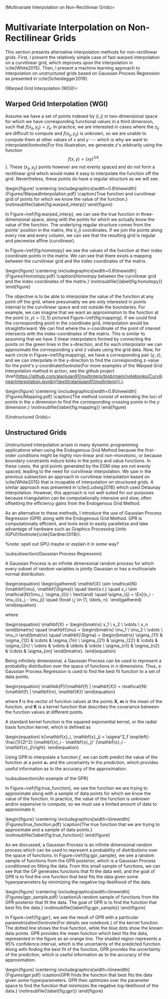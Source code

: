 (Multivariate Interpolation on Non-Rectilinear Grids)=
# Multivariate Interpolation on Non-Rectilinear Grids

This section presents alternative interpolation methods for non-rectilinear grids. First, I present the relatively simple case of fast warped interpolation on a curvilinear grid, which improves upon the interpolation in \cite{White2015}. Then, I present a machine learning approach to interpolation on unstructured grids based on Gaussian Process Regression as presented in \cite{Scheidegger2019}.

(Warped Grid Interpolation (WGI))=
## Warped Grid Interpolation (WGI)

Assume we have a set of points indexed by $(i,j)$ in two-dimensional space for which we have corresponding functional values in a third dimension, such that $f(x_{ij},y_{ij}) = z_{ij}$. In practice, we are interested in cases where the $z_{ij}$ are difficult to compute and $f(x_{ij},y_{ij})$ is unknown, so we are unable to compute them at other values of $x$ and $y$ --- which is why we want to interpolate\footnote{For this illustration, we generate $z$'s arbitrarily using the function $$f(x,y) = (xy)^{1/4}.$$}. These $(x_{ij},y_{ij})$ points however are not evenly spaced and do not form a rectilinear grid which would make it easy to interpolate the function off the grid. Nevertheless, these points do have a regular structure as we will see.

\begin{figure}
  \centering
  \includegraphics[width=0.8\linewidth]{Figures/WarpedInterpolation.pdf}
  \caption{True function and curvilinear grid of points for which we know the value of the function.}
  \notinsubfile{\label{fig:warped_interp}}
\end{figure}

In Figure~\ref{fig:warped_interp}, we can see the true function in three-dimensional space, along with the points for which we actually know the value of the function. The underlying regular structure comes from the points' position in the matrix, the $(i,j)$ coordinates. If we join the points along every row and every column, we can see that the resulting grid is regular and piecewise affine (curvilinear).

In Figure~\ref{fig:homotopy} we see the values of the function at their index coordinate points in the matrix. We can see that there exists a mapping between the curvilinear grid and the index coordinates of the matrix.

\begin{figure}
  \centering
  \includegraphics[width=0.8\linewidth]{Figures/Homotopy.pdf}
  \caption{Homotopy between the curvilinear grid and the index coordinates of the matrix.}
  \notinsubfile{\label{fig:homotopy}}
\end{figure}

The objective is to be able to interpolate the value of the function at any point off the grid, where presumably we are only interested in points internal to the curvilinear space and not outside the boundaries. For example, we can imagine that we want an approximation to the function at the point $(x,y) = (3, 5)$ pictured Figure~\ref{fig:mapping}. If we could find the corresponding point in the coordinate grid, interpolation would be straightforward. We can find where the $x$-coordinate of the point of interest intersects with the index-coordinates of the matrix. This is similar to assuming that we have 3 linear interpolators formed by connecting the points on the green lines in the x-direction, and for each interpolator we can approximate the corresponding y and z values using the grid data. Now, for each circle in Figure~\ref{fig:mapping}, we have a corresponding pair $(y,z)$, and we can interpolate in the y-direction to find the corresponding z-value for the point's y-coordinate\footnote{For more examples of the Warped Grid Interpolation method in action, see the github project \href{https://github.com/alanlujan91/multinterp/blob/main/notebooks/CurvilinearInterpolation.ipynb}{\texttt{alanlujan91/multinterp}}.}.

\begin{figure}
  \centering
  \includegraphics[width=0.8\linewidth]{Figures/Mapping.pdf}
  \caption{The method consist of extending the loci of points in the $x$ dimension to find the corresponding crossing points in the $y$ dimension.}
  \notinsubfile{\label{fig:mapping}}
\end{figure}



(Unstructured Grids)=
## Unstructured Grids

Unstructured interpolation arises in many dynamic programming applications when using the Endogenous Grid Method because the first-order conditions might be highly non-linear and non-monotonic, or because boundary constraints induce kinks in the policy and value functions. In these cases, the grid points generated by the EGM step are not evenly spaced, leading to the need for curvilinear interpolation. We saw in the previous subsection an approach to curvilinear interpolation based on \cite{White2015} that is incapable of interpolation on structured grids. A similar approach was presented in \cite{Ludwig2018} which used Delaunay interpolation. However, this approach is not well suited for our purposes because triangulation can be computationally intensive and slow, often offsetting the efficiency gains from the Endogenous Grid Method.

As an alternative to these methods, I introduce the use of Gaussian Process Regression (GPR) along with the Endogenous Grid Method. GPR is computationally efficient, and tools exist to easily parallelize and take advantage of hardware such as Graphics Processing Units (GPU)\footnote{\cite{Gardner2018}}.

%note: spell out GPU maybe or explain it in some way?

\subsubsection{Gaussian Process Regression}

A Gaussian Process is an infinite dimensional random process for which every subset of random variables is jointly Gaussian or has a multivariate normal distribution.

\begin{equation}
  \begin{gathered}
    \mathbf{X} \sim \mathcal{N}(\mathbf{\mu}, \mathbf{\Sigma}) \quad \text{s.t.} \quad x_i \sim \mathcal{N}(\mu_i, \sigma_{ii}) \\
    \text{and} \quad  \sigma_{ij} = \Ex[(x_i - \mu_i)(x_j - \mu_j)] \quad \forall i,j \in \{1, \ldots, n\}.
  \end{gathered}
\end{equation}


where

\begin{equation}
  \mathbf{X} = \begin{bmatrix}
    x_1    \\
    x_2    \\
    \vdots \\
    x_n
  \end{bmatrix}
  \quad
  \mathbf{\mu} = \begin{bmatrix}
    \mu_1  \\
    \mu_2  \\
    \vdots \\
    \mu_n
  \end{bmatrix}
  \quad
  \mathbf{\Sigma} = \begin{bmatrix}
    \sigma_{11} & \sigma_{12} & \cdots & \sigma_{1n} \\
    \sigma_{21} & \sigma_{22} & \cdots & \sigma_{2n} \\
    \vdots      & \vdots      & \ddots & \vdots      \\
    \sigma_{n1} & \sigma_{n2} & \cdots & \sigma_{nn}
  \end{bmatrix}.
\end{equation}

Being infinitely dimensional, a Gaussian Process can be used to represent a probability distribution over the space of functions in $n$ dimensions. Thus, a Gaussian Process Regression is used to find the best fit function to a set of data points.

\begin{equation}
  \mathbb{P}(\mathbf{f} | \mathbf{X}) = \mathcal{N}(\mathbf{f} | \mathbf{m}, \mathbf{K})
\end{equation}

where $\mathbf{f}$ is the vector of function values at the points $\mathbf{X}$, $\mathbf{m}$ is the mean of the function, and $\mathbf{K}$ is a kernel function that describes the covariance between the function values at different points.

A standard kernel function is the squared exponential kernel, or the radial basis function kernel, which is defined as

\begin{equation}
  k(\mathbf{x}_i, \mathbf{x}_j) = \sigma^2_f \exp\left(-\frac{1}{2l^2} (\mathbf{x}_i - \mathbf{x}_j)' (\mathbf{x}_i - \mathbf{x}_j)\right).
\end{equation}

Using GPR to interpolate a function $f$, we can both predict the value of the function at a point $\mathbf{x}_*$ and the uncertainty in the prediction, which provides useful information as to the accuracy of the approximation.

\subsubsection{An example of the GPR}

In Figure~\ref{fig:true_function}, we see the function we are trying to approximate along with a sample of data points for which we know the value of the function. In practice, the value of the function is unknown and/or expensive to compute, so we must use a limited amount of data to approximate it.

\begin{figure}
  \centering
  \includegraphics[width=\linewidth]{Figures/true_function.pdf}
  \caption{The true function that we are trying to approximate and a sample of data points.}
  \notinsubfile{\label{fig:true_function}}
\end{figure}

As we discussed, a Gaussian Process is an infinite dimensional random process which can be used to represent a probability of distributions over the space of functions. In Figure~\ref{fig:gpr_sample}, we see a random sample of functions from the GPR posterior, which is a Gaussian Process conditioned on fitting the data. From this small sample of functions, we can see that the GP generates functions that fit the data well, and the goal of GPR is to find the one function that best fits the data given some hyperparameters by minimizing the negative log-likelihood of the data.

\begin{figure}
  \centering
  \includegraphics[width=\linewidth]{Figures/gpr_sample.pdf}
  \caption{A random sample of functions from the GPR posterior that fit the data. The goal of GPR is to find the function that best fits the data.}
  \notinsubfile{\label{fig:gpr_sample}}
\end{figure}

In Figure~\ref{fig:gpr}, we see the result of GPR with a particular parametrization\footnote{For details see notebook.} of the kernel function. The dotted line shows the true function, while the blue dots show the known data points. GPR provides the mean function which best fits the data, represented in the figure as an orange line. The shaded region represents a 95\% confidence interval, which is the uncertainty of the predicted function. Along with finding the best fit of the function, GPR provides the uncertainty of the prediction, which is useful information as to the accuracy of the approximation.

\begin{figure}
  \centering
  \includegraphics[width=\linewidth]{Figures/gpr.pdf}
  \caption{GPR finds the function that best fits the data given some hyperparameters. GPR then optimizes over the parameter space to find the function that minimizes the negative log-likelihood of the data.}
  \notinsubfile{\label{fig:gpr}}
\end{figure}
